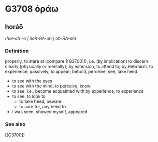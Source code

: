 # G3708 ὁράω

## horáō

_(hor-ah'-o | hoh-RA-oh | oh-RA-oh)_

### Definition

properly, to stare at (compare [[G3700]]), i.e. (by implication) to discern clearly (physically or mentally); by extension, to attend to; by Hebraism, to experience; passively, to appear; behold, perceive, see, take heed.

- to see with the eyes
- to see with the mind, to perceive, know
- to see, i.e., become acquainted with by experience, to experience
- to see, to look to
  - to take heed, beware
  - to care for, pay heed to
- I was seen, showed myself, appeared

### See also

[[G3700]]

